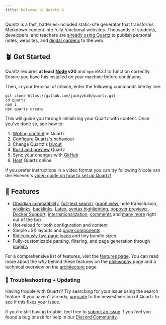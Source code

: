 ```yaml
---
title: Welcome to Quartz 4
---
```


Quartz is a fast, batteries-included static-site generator that transforms Markdown content into fully functional websites. Thousands of students, developers, and teachers are [already using Quartz](docs/showcase.md) to publish personal notes, websites, and [digital gardens](https://jzhao.xyz/posts/networked-thought) to the web.

## 🪴 Get Started

Quartz requires **at least [Node](https://nodejs.org/) v20** and `npm` v9.3.1 to function correctly. Ensure you have this installed on your machine before continuing.

Then, in your terminal of choice, enter the following commands line by line:

```shell
git clone https://github.com/jackyzha0/quartz.git
cd quartz
npm i
npx quartz create
```

This will guide you through initializing your Quartz with content. Once you've done so, see how to:

1. [Writing content](docs/authoring%20content.md) in Quartz
2. [Configure](docs/configuration.md) Quartz's behaviour
3. Change Quartz's [layout](docs/layout.md)
4. [Build and preview](node_modules/mathjax-full/components/bin/build) Quartz
5. Sync your changes with [GitHub](docs/setting%20up%20your%20GitHub%20repository.md)
6. [Host](docs/hosting.md) Quartz online

If you prefer instructions in a video format you can try following Nicole van der Hoeven's
[video guide on how to set up Quartz!](https://www.youtube.com/watch?v=6s6DT1yN4dw&t=227s)

## 🔧 Features

- [Obsidian compatibility](docs/features/Obsidian%20compatibility.md), [full-text search](docs/features/full-text%20search.md), [graph view](docs/features/graph%20view.md), note transclusion, [wikilinks](docs/features/wikilinks.md), [backlinks](docs/features/backlinks.md), [Latex](docs/features/Latex.md), [syntax highlighting](docs/features/syntax%20highlighting.md), [popover previews](docs/features/popover%20previews.md), [Docker Support](docs/features/Docker%20Support.md), [internationalization](docs/features/i18n.md), [comments](docs/features/comments.md) and [many more](./features) right out of the box
- Hot-reload for both configuration and content
- Simple JSX layouts and [page components](docs/advanced/creating%20components.md)
- [Ridiculously fast page loads](docs/features/SPA%20Routing.md) and tiny bundle sizes
- Fully-customizable parsing, filtering, and page generation through [plugins](docs/advanced/making%20plugins.md)

For a comprehensive list of features, visit the [features page](/features). You can read more about the _why_ behind these features on the [philosophy](docs/philosophy.md) page and a technical overview on the [architecture](docs/advanced/architecture.md) page.

### 🚧 Troubleshooting + Updating

Having trouble with Quartz? Try searching for your issue using the search feature. If you haven't already, [upgrade](docs/upgrading.md) to the newest version of Quartz to see if this fixes your issue.

If you're still having trouble, feel free to [submit an issue](https://github.com/jackyzha0/quartz/issues) if you feel you found a bug or ask for help in our [Discord Community](https://discord.gg/cRFFHYye7t).
